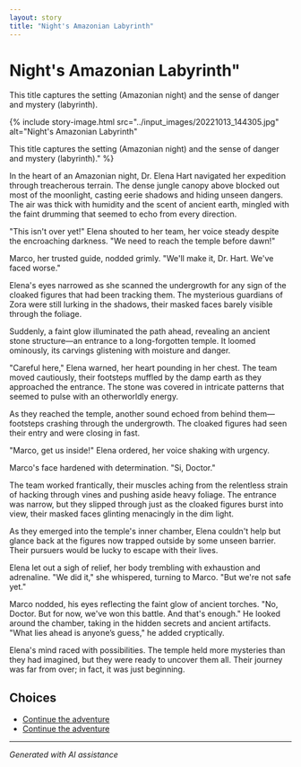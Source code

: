 ```yaml
---
layout: story
title: "Night's Amazonian Labyrinth"
---
```


# Night's Amazonian Labyrinth"

This title captures the setting (Amazonian night) and the sense of danger and mystery (labyrinth).

{% include story-image.html src="../input_images/20221013_144305.jpg" alt="Night's Amazonian Labyrinth"

This title captures the setting (Amazonian night) and the sense of danger and mystery (labyrinth)." %}

In the heart of an Amazonian night, Dr. Elena Hart navigated her expedition through treacherous terrain. The dense jungle canopy above blocked out most of the moonlight, casting eerie shadows and hiding unseen dangers. The air was thick with humidity and the scent of ancient earth, mingled with the faint drumming that seemed to echo from every direction.

"This isn't over yet!" Elena shouted to her team, her voice steady despite the encroaching darkness. "We need to reach the temple before dawn!"

Marco, her trusted guide, nodded grimly. "We'll make it, Dr. Hart. We've faced worse."

Elena's eyes narrowed as she scanned the undergrowth for any sign of the cloaked figures that had been tracking them. The mysterious guardians of Zora were still lurking in the shadows, their masked faces barely visible through the foliage.

Suddenly, a faint glow illuminated the path ahead, revealing an ancient stone structure—an entrance to a long-forgotten temple. It loomed ominously, its carvings glistening with moisture and danger.

"Careful here," Elena warned, her heart pounding in her chest. The team moved cautiously, their footsteps muffled by the damp earth as they approached the entrance. The stone was covered in intricate patterns that seemed to pulse with an otherworldly energy.

As they reached the temple, another sound echoed from behind them—footsteps crashing through the undergrowth. The cloaked figures had seen their entry and were closing in fast.

"Marco, get us inside!" Elena ordered, her voice shaking with urgency.

Marco's face hardened with determination. "Si, Doctor."

The team worked frantically, their muscles aching from the relentless strain of hacking through vines and pushing aside heavy foliage. The entrance was narrow, but they slipped through just as the cloaked figures burst into view, their masked faces glinting menacingly in the dim light.

As they emerged into the temple's inner chamber, Elena couldn't help but glance back at the figures now trapped outside by some unseen barrier. Their pursuers would be lucky to escape with their lives.

Elena let out a sigh of relief, her body trembling with exhaustion and adrenaline. "We did it," she whispered, turning to Marco. "But we're not safe yet."

Marco nodded, his eyes reflecting the faint glow of ancient torches. "No, Doctor. But for now, we've won this battle. And that's enough." He looked around the chamber, taking in the hidden secrets and ancient artifacts. "What lies ahead is anyone’s guess," he added cryptically.

Elena's mind raced with possibilities. The temple held more mysteries than they had imagined, but they were ready to uncover them all. Their journey was far from over; in fact, it was just beginning.


## Choices

* [Continue the adventure](./474775887_490715300428480_2081408431757738514_n)
* [Continue the adventure](./476485893_1141800154331157_7662562200996339651_n)


---
*Generated with AI assistance*
